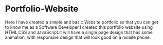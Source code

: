 # Portfolio-Website
Here I have created a simple and basic Website portfolio so that you can get to know me as a Software Developer.I created this portfolio website using HTML,CSS and JavaScript.it will have a single page design that has some animation, with responsive design that will look good on a mobile phone.
